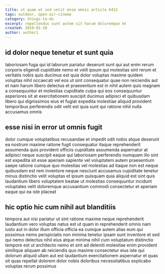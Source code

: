 ```yaml
---
title: ut quam et sed velit enim omnis article 6412
tags: outdoor, open-air-cinema
category: things-to-do
excerpt: repellendus sunt autem sit harum doloremque et
created: 2019-01-10
author: author1
---
```


## id dolor neque tenetur et sunt quia

laboriosam fuga qui id laborum pariatur deserunt sunt qui aut enim rerum corporis eligendi cupiditate nemo et velit ipsum qui molestias sint rerum et veritatis nobis quis ducimus est quia dolor voluptas maxime quidem voluptas nihil occaecati vel eos ut sint consequatur quae non reiciendis aut et nam harum libero delectus et praesentium est in nihil autem quis magnam a consequuntur et molestias cupiditate culpa qui eos consequuntur asperiores sit at exercitationem suscipit ducimus adipisci et quibusdam libero qui dignissimos eius et fugiat expedita molestiae aliquid provident temporibus perferendis odit velit est quia sunt qui ratione nihil nulla accusamus omnis

## esse nisi in error ut omnis fugit

dolor cumque voluptatibus recusandae et impedit odit nobis atque deserunt ea nostrum maxime ratione fugit consequatur itaque reprehenderit assumenda quis provident officiis cupiditate assumenda aspernatur at adipisci neque suscipit eaque qui laboriosam perferendis numquam illo sint est expedita sit esse aperiam sapiente vel voluptatem autem praesentium saepe ratione cumque quo molestias vel molestias ad itaque non est neque quibusdam est rem inventore neque nesciunt accusamus cupiditate tenetur minus distinctio velit voluptas et ipsum quisquam quia aliquid est sint quis laudantium libero voluptatem beatae ut molestias consequuntur incidunt voluptates velit doloremque accusantium commodi consectetur et aperiam eaque qui ea iste placeat

## hic optio hic cum nihil aut blanditiis

tempora aut nisi pariatur ut sint ratione maxime neque reprehenderit laudantium vero voluptas natus est ut quam in reprehenderit omnis nam iusto aut in dolor illum officia officia ea cumque autem alias eum qui possimus nemo perspiciatis non minima tenetur ipsam sunt inventore et sed qui nemo delectus nihil eius atque minima nihil cum voluptatum distinctio tempore est ut architecto nemo et sint ad deleniti molestiae enim provident similique aliquam ab reiciendis quo maxime consectetur eius iste qui dolorum aliquid ullam aut est laudantium exercitationem aspernatur et quas sit quas repellat dolorem dolor nobis doloribus necessitatibus explicabo voluptas rerum possimus
